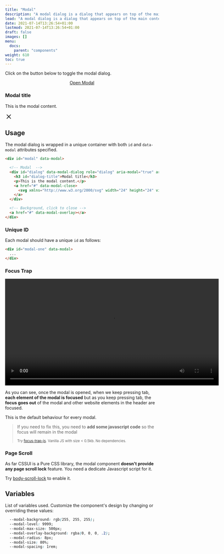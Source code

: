 ```yaml
---
title: "Modal"
description: "A modal dialog is a dialog that appears on top of the main content and moves the system into a special mode requiring user interaction"
lead: "A modal dialog is a dialog that appears on top of the main content and moves the system into a special mode requiring user interaction"
date: 2021-07-14T13:26:54+01:00
lastmod: 2021-07-14T13:26:54+01:00
draft: false
images: []
menu:
  docs:
    parent: "components"
weight: 610
toc: true
---
```


Click on the button below to toggle the modal dialog.

<link rel="stylesheet" href="/cssui.css">
<link rel="stylesheet" href="/modal/modal.css">

<div class="preview" style="text-align: center">
  <a href="#modal" class="btn btn-primary btn-lg px-4 mb-2">Open Modal</a>
</div>

<div id="modal" data-modal>
  <!-- Modal  -->
  <div id="dialog" data-modal-dialog role="dialog" aria-modal="true" aria-labelledby="dialog-title" tabindex="-1">
    <h3 id="dialog-title">Modal title</h3>
    <p>This is the modal content.</p>
    <a href="#" aria-label="Close modal" data-modal-close>
      <svg xmlns="http://www.w3.org/2000/svg" width="24" height="24" viewBox="0 0 24 24" fill="none" stroke="currentColor" stroke-width="2" stroke-linecap="round" stroke-linejoin="round" class="feather feather-x"><line x1="18" y1="6" x2="6" y2="18"></line><line x1="6" y1="6" x2="18" y2="18"></line></svg>
    </a>
  </div>
  <!-- Background, click to close -->
  <a href="#" tabindex="-1" data-modal-overlay></a>
</div>

## Usage

The modal dialog is wrapped in a unique container with both `id` and `data-modal` attributes specified.

```html
<div id="modal" data-modal>

  <!-- Modal  -->
  <div id="dialog" data-modal-dialog role="dialog" aria-modal="true" aria-labelledby="dialog-title" tabindex="-1">
    <h3 id="dialog-title">Modal title</h3>
    <p>This is the modal content.</p>
    <a href="#" data-modal-close>
      <svg xmlns="http://www.w3.org/2000/svg" width="24" height="24" viewBox="0 0 24 24" fill="none" stroke="currentColor" stroke-width="2" stroke-linecap="round" stroke-linejoin="round" class="feather feather-x"><line x1="18" y1="6" x2="6" y2="18"></line><line x1="6" y1="6" x2="18" y2="18"></line></svg>
    </a>
  </div>

  <!-- Background, click to close -->
  <a href="#" data-modal-overlay></a>
</div>
```
### Unique ID

Each modal should have a unique `id` as follows:

```html
<div id="modal-one" data-modal>
  ...
</div>
```

### Focus Trap

<video width="700" autoplay loop>
  <source src="/videos/modal-focus-demo.mp4" type="video/mp4">
  Your browser don't support video tag
</video>

As you can see, once the modal is opened, when we keep pressing tab, **each element of the modal is focused** but as you keep pressing tab, the **focus goes out** of the modal and other website elements in the header are focused.

This is the default behaviour for every modal.

> If you need to fix this, you need to **add some javascript code** so the focus will remain in the modal
>
> <small> Try <a href="https://www.npmjs.com/package/focus-trap-js" target="_blank">focus-trap-js</a>. Vanilla JS with size < 0.5kb. No dependencies. </small>



### Page Scroll
As far CSSUI is a Pure CSS library, the modal component **doesn't provide any page scroll lock** feature. You need a dedicate Javascript script for it. 

Try <a href="https://www.npmjs.com/package/body-scroll-lock" target="_blank">body-scroll-lock</a> to enable it.
## Variables

List of variables used. Customize the component's design by changing or overriding these values:

```css
  --modal-background: rgb(255, 255, 255);
  --modal-level: 9999;
  --modal-max-size: 500px;
  --modal-overlay-background: rgba(0, 0, 0, .2);
  --modal-radius: 8px;
  --modal-size: 80%;
  --modal-spacing: 1rem;
```

